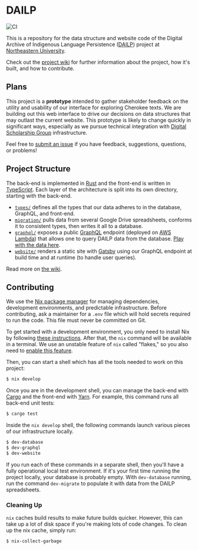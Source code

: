 # DAILP

![CI](https://github.com/NEU-DSG/dailp-encoding/workflows/CI/badge.svg)

This is a repository for the data structure and website code of the Digital Archive of Indigenous Language Persistence ([DAILP](https://dailp.northeastern.edu)) project at [Northeastern University](https://northeastern.edu).

Check out the [project wiki](https://github.com/NEU-DSG/dailp-encoding/wiki) for further information about the project, how it's built, and how to contribute.

## Plans

This project is a **prototype** intended to gather stakeholder feedback on the utility and usability of our interface for exploring Cherokee texts.
We are building out this web interface to drive our decisions on data structures that may outlast the current website.
This prototype is likely to change quickly in significant ways, especially as we pursue technical integration with [Digital Scholarship Group](https://dsg.northeastern.edu/) infrastructure.

Feel free to [submit an issue](https://github.com/NEU-DSG/dailp-encoding/issues/new) if you have feedback, suggestions, questions, or problems!

## Project Structure

The back-end is implemented in [Rust](https://rust-lang.org) and the front-end is written in [TypeScript](https://www.typescriptlang.org/).
Each layer of the architecture is split into its own directory, starting with the back-end.

- [`types/`](types) defines all the types that our data adheres to in the database, GraphQL, and front-end.
- [`migration/`](migration) pulls data from several Google Drive spreadsheets, conforms it to consistent types, then writes it all to a database.
- [`graphql/`](graphql) exposes a public [GraphQL](https://graphql.org/) endpoint (deployed on [AWS Lambda](https://aws.amazon.com/lambda/)) that allows one to query DAILP data from the database.
  [Play with the data here](https://dailp.northeastern.edu/graphql).
- [`website/`](website) renders a static site with [Gatsby](https://gatsbyjs.org/) using our GraphQL endpoint at build time and at runtime (to handle user queries).

Read more on [the wiki](https://github.com/NEU-DSG/dailp-encoding/wiki/Technical-Design).

## Contributing

We use the [Nix package manager](https://nixos.org/) for managing dependencies, development environments, and predictable infrastructure.
Before contributing, ask a maintainer for a `.env` file which will hold secrets required to run the code.
This file must never be committed on Git.

To get started with a development environment, you only need to install Nix by following [these instructions](https://nixos.org/download.html#nix-quick-install).
After that, the `nix` command will be available in a terminal.
We use an unstable feature of `nix` called "flakes," so you also need to [enable this feature](https://nixos.wiki/wiki/Flakes).

Then, you can start a shell which has all the tools needed to work on this project:

```sh
$ nix develop
```

Once you are in the development shell, you can manage the back-end with [Cargo](https://doc.rust-lang.org/cargo/) and the front-end with [Yarn](https://yarnpkg.com/). For example, this command runs all back-end unit tests:

```sh
$ cargo test
```

Inside the `nix develop` shell, the following commands launch various pieces of our infrastructure locally.

```sh
$ dev-database
$ dev-graphql
$ dev-website
```

If you run each of these commands in a separate shell, then you'll have a fully operational local test environment.
If it's your first time running the project locally, your database is probably empty.
With `dev-database` running, run the command `dev-migrate` to populate it with data from the DAILP spreadsheets.

### Cleaning Up

`nix` caches build results to make future builds quicker.
However, this can take up a lot of disk space if you're making lots of code changes.
To clean up the nix cache, simply run:

``` sh
$ nix-collect-garbage
```
